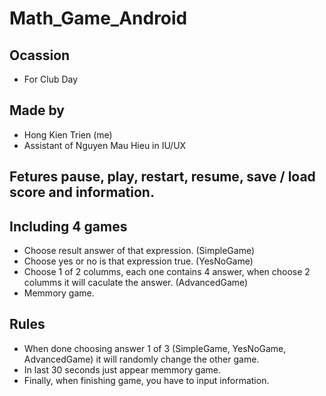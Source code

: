 # Math_Game_Android

## Ocassion 
+ For Club Day

## Made by  
+ Hong Kien Trien (me)   
+ Assistant of Nguyen Mau Hieu in IU/UX  

## Fetures pause, play, restart, resume, save / load score and information.  

## Including 4 games 
+ Choose result answer of that expression. (SimpleGame)
+ Choose yes or no is that expression true. (YesNoGame)
+ Choose 1 of 2 columms, each one contains 4 answer, when choose 2 columms it will caculate the answer. (AdvancedGame)
+ Memmory game.

## Rules 
+ When done choosing answer 1 of 3 (SimpleGame, YesNoGame, AdvancedGame) it will randomly change the other game. 
+ In last 30 seconds just appear memmory game.
+ Finally, when finishing game, you have to input information.
